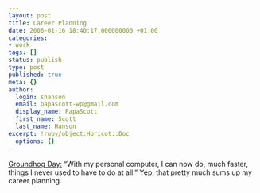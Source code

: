 ```yaml
---
layout: post
title: Career Planning
date: 2006-01-16 18:40:17.000000000 +01:00
categories:
- work
tags: []
status: publish
type: post
published: true
meta: {}
author:
  login: shanson
  email: papascott-wp@gmail.com
  display_name: PapaScott
  first_name: Scott
  last_name: Hanson
excerpt: !ruby/object:Hpricot::Doc
  options: {}
---
```

<p><a href="http://homepage.mac.com/dave_rogers/" title="Groundhog Day">Groundhog Day:</a> &ldquo;With my personal computer, I can now do, much faster, things I never used to have to do at all.&rdquo; Yep, that pretty much sums up my career planning.</p>
